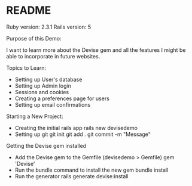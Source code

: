 # README

Ruby version: 2.3.1
Rails version: 5

Purpose of this Demo:

I want to learn more about the Devise gem and all the features I might be able to incorporate in future websites. 


Topics to Learn:
- Setting up User's database
- Setting up Admin login
- Sessions and cookies
- Creating a preferences page for users
- Setting up email confirmations


Starting a New Project:
- Creating the initial rails app
    rails new devisedemo
- Setting up git
    git init
    git add .
    git commit -m "Message"


Getting the Devise gem installed
- Add the Devise gem to the Gemfile (devisedemo > Gemfile)
    gem 'Devise'
- Run the bundle command to install the new gem
    bundle install
- Run the generator
    rails generate devise:install

